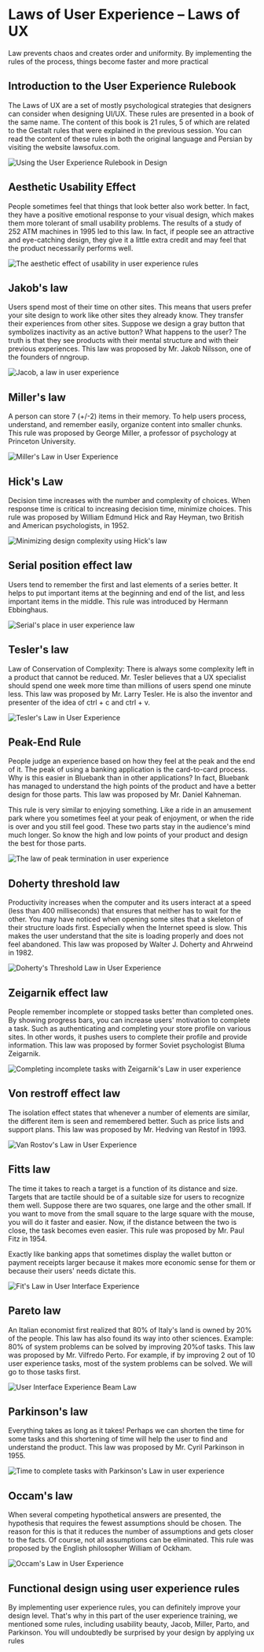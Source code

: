 # Laws of User Experience – Laws of UX

Law prevents chaos and creates order and uniformity. By implementing the rules of the process, things become faster and more practical

## Introduction to the User Experience Rulebook

The Laws of UX are a set of mostly psychological strategies that designers can consider when designing UI/UX.
These rules are presented in a book of the same name. The content of this book is 21 rules, 5 of which are related to the Gestalt rules that were explained in the previous session. You can read the content of these rules in both the original language and Persian by visiting the website lawsofux.com.

![Using the User Experience Rulebook in Design](ux-law-book.webp)

## Aesthetic Usability Effect

People sometimes feel that things that look better also work better. In fact, they have a positive emotional response to your visual design, which makes them more tolerant of small usability problems. The results of a study of 252 ATM machines in 1995 led to this law. In fact, if people see an attractive and eye-catching design, they give it a little extra credit and may feel that the product necessarily performs well.

![The aesthetic effect of usability in user experience rules](aesthetic-usability-effect.webp)

## Jakob's law

Users spend most of their time on other sites. This means that users prefer your site design to work like other sites they already know. They transfer their experiences from other sites. Suppose we design a gray button that symbolizes inactivity as an active button? What happens to the user? The truth is that they see products with their mental structure and with their previous experiences. This law was proposed by Mr. Jakob Nilsson, one of the founders of nngroup.

![Jacob, a law in user experience](jakob-law.webp)

## Miller's law

A person can store 7 (+/-2) items in their memory. To help users process, understand, and remember easily, organize content into smaller chunks. This rule was proposed by George Miller, a professor of psychology at Princeton University.

![Miller's Law in User Experience](miller-law.webp)

## Hick's Law

Decision time increases with the number and complexity of choices. When response time is critical to increasing decision time, minimize choices. This rule was proposed by William Edmund Hick and Ray Heyman, two British and American psychologists, in 1952.

![Minimizing design complexity using Hick's law](hick-law.webp)

## Serial position effect law

Users tend to remember the first and last elements of a series better. It helps to put important items at the beginning and end of the list, and less important items in the middle. This rule was introduced by Hermann Ebbinghaus.

![Serial's place in user experience law](serial-position-effect-law.webp)

## Tesler's law

Law of Conservation of Complexity: There is always some complexity left in a product that cannot be reduced. Mr. Tesler believes that a UX specialist should spend one week more time than millions of users spend one minute less. This law was proposed by Mr. Larry Tesler. He is also the inventor and presenter of the idea of ​​ctrl + c and ctrl + v.

![Tesler's Law in User Experience](tesler-law.webp)

## Peak-End Rule

People judge an experience based on how they feel at the peak and the end of it. The peak of using a banking application is the card-to-card process. Why is this easier in Bluebank than in other applications? In fact, Bluebank has managed to understand the high points of the product and have a better design for those parts. This law was proposed by Mr. Daniel Kahneman.

This rule is very similar to enjoying something. Like a ride in an amusement park where you sometimes feel at your peak of enjoyment, or when the ride is over and you still feel good. These two parts stay in the audience's mind much longer. So know the high and low points of your product and design the best for those parts.

![The law of peak termination in user experience](peak-end-rule-law.webp)

## Doherty threshold law

Productivity increases when the computer and its users interact at a speed (less than 400 milliseconds) that ensures that neither has to wait for the other. You may have noticed when opening some sites that a skeleton of their structure loads first. Especially when the Internet speed is slow. This makes the user understand that the site is loading properly and does not feel abandoned. This law was proposed by Walter J. Doherty and Ahrweind in 1982.

![Doherty's Threshold Law in User Experience](doherty-law.webp)

## Zeigarnik effect law

People remember incomplete or stopped tasks better than completed ones. By showing progress bars, you can increase users' motivation to complete a task. Such as authenticating and completing your store profile on various sites. In other words, it pushes users to complete their profile and provide information. This law was proposed by former Soviet psychologist Bluma Zeigarnik.

![Completing incomplete tasks with Zeigarnik's Law in user experience](zeigarnik-effect-law.webp)

## Von restroff effect law

The isolation effect states that whenever a number of elements are similar, the different item is seen and remembered better. Such as price lists and support plans. This law was proposed by Mr. Hedving van Restof in 1993.

![Van Rostov's Law in User Experience](van-restroff-effect-law.webp)

## Fitts law

The time it takes to reach a target is a function of its distance and size. Targets that are tactile should be of a suitable size for users to recognize them well. Suppose there are two squares, one large and the other small. If you want to move from the small square to the large square with the mouse, you will do it faster and easier. Now, if the distance between the two is close, the task becomes even easier. This rule was proposed by Mr. Paul Fitz in 1954.

Exactly like banking apps that sometimes display the wallet button or payment receipts larger because it makes more economic sense for them or because their users' needs dictate this.

![Fit's Law in User Interface Experience](fitt-law.webp)

## Pareto law

An Italian economist first realized that 80% of Italy's land is owned by 20% of the people. This law has also found its way into other sciences. Example: 80% of system problems can be solved by improving 20% ​​of tasks. This law was proposed by Mr. Vilfredo Perto. For example, if by improving 2 out of 10 user experience tasks, most of the system problems can be solved. We will go to those tasks first.

![User Interface Experience Beam Law](pareto-law.webp)

## Parkinson's law

Everything takes as long as it takes! Perhaps we can shorten the time for some tasks and this shortening of time will help the user to find and understand the product. This law was proposed by Mr. Cyril Parkinson in 1955.

![Time to complete tasks with Parkinson's Law in user experience](pareto-law.webp)

## Occam's law

When several competing hypothetical answers are presented, the hypothesis that requires the fewest assumptions should be chosen. The reason for this is that it reduces the number of assumptions and gets closer to the facts. Of course, not all assumptions can be eliminated. This rule was proposed by the English philosopher William of Ockham.

![Occam's Law in User Experience](occam-law.webp)

## Functional design using user experience rules

By implementing user experience rules, you can definitely improve your design level. That's why in this part of the user experience training, we mentioned some rules, including usability beauty, Jacob, Miller, Parto, and Parkinson. You will undoubtedly be surprised by your design by applying ux rules
